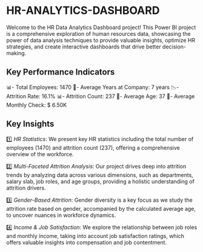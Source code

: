 # HR-ANALYTICS-DASHBOARD
Welcome to the HR Data Analytics Dashboard project! This Power BI project is a comprehensive exploration of human resources data, showcasing the power of data analysis techniques to provide valuable insights, optimize HR strategies, and create interactive dashboards that drive better decision-making.

## Key Performance Indicators

📊- Total Employees: 1470
📏- Average Years at Company: 7 years 
📉- Attrition Rate: 16.1%
📊- Attrition Count: 237
📏- Average Age: 37
📏- Average Monthly Check: $ 6.50K

## Key Insights 
1️⃣ *HR Statistics*: We present key HR statistics including the total number of employees (1470) and attrition count (237), offering a comprehensive overview of the workforce.

2️⃣ *Multi-Faceted Attrition Analysis*: Our project drives deep into attrition trends by analyzing data across various dimensions, such as departments, salary slab, job roles, and age groups, providing a holistic understanding of attrition drivers.

3️⃣ *Gender-Based Attrition*: Gender diversity is a key focus as we study the attrition rate based on gender, accompanied by the calculated average age, to uncover nuances in workforce dynamics.

4️⃣ *Income & Job Satisfaction*: We explore the relationship between job roles and monthly income, taking into account job satisfaction ratings, which offers valuable insights into compensation and job contentment.

